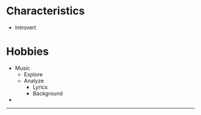 # Characteristics 
- Introvert

# Hobbies
- Music
	- Explore
	- Analyze
		- Lyrics
		- Background
- 
---